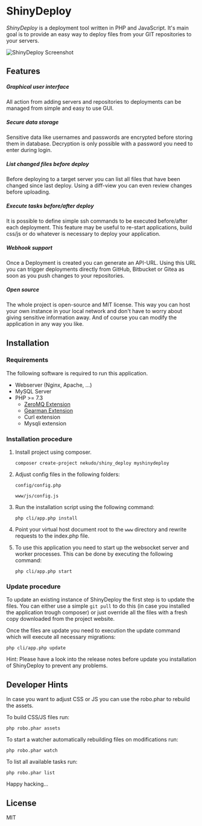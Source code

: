 # ShinyDeploy

_ShinyDeploy_ is a deployment tool written in PHP and JavaScript. It's main goal is to provide an easy way to deploy
files from your GIT repositories to your servers.

![ShinyDeploy Screenshot](https://static.samtleben.me/github/shinydeploy01.png)

## Features

##### Graphical user interface

All action from adding servers and repositories to deployments can be managed from simple and easy to use GUI.

##### Secure data storage

Sensitive data like usernames and passwords are encrypted before storing them in database. Decryption is only
possible with a password you need to enter during login.

##### List changed files before deploy

Before deploying to a target server you can list all files that have been changed since last deploy. Using a
diff-view you can even review changes before uploading.

##### Execute tasks before/after deploy

It is possible to define simple ssh commands to be executed before/after each deployment. This feature may be
useful to re-start applications, build css/js or do whatever is necessary to deploy your application.

##### Webhook support

Once a Deployment is created you can generate an API-URL. Using this URL you can trigger deployments directly from
GitHub, Bitbucket or Gitea as soon as you push changes to your repositories.

##### Open source

The whole project is open-source and MIT license. This way you can host your own instance in your local network
and don't have to worry about giving sensitive information away. And of course you can modify the application
in any way you like.

## Installation

### Requirements

The following software is required to run this application.

* Webserver (Nginx, Apache, ...)
* MySQL Server
* PHP >= 7.3
  * [ZeroMQ Extension](http://zeromq.org/bindings:php)
  * [Gearman Extension](http://gearman.org/download/#php)
  * Curl extension
  * Mysqli extension

### Installation procedure

1. Install project using composer.

    ```composer create-project nekudo/shiny_deploy myshinydeploy```

2. Adjust config files in the following folders:

    ```config/config.php```

    ```www/js/config.js```

3. Run the installation script using the following command:

    ```php cli/app.php install```
    
4. Point your virtual host document root to the `www` directory and rewrite requests to the index.php file.

5. To use this application you need to start up the websocket server and worker processes. This can be done by executing
the following command:

    ```php cli/app.php start```

### Update procedure

To update an existing instance of ShinyDeploy the first step is to update the files. You can either use a simple
`git pull` to do this (in case you installed the application trough composer) or just override all the files with
a fresh copy downloaded from the project website.

Once the files are update you need to execution the update command which will execute all necessary migrations:

`php cli/app.php update`

Hint: Please have a look into the release notes before update you installation of ShinyDeploy to prevent any
problems.

## Developer Hints

In case you want to adjust CSS or JS you can use the robo.phar to rebuild the assets.

To build CSS/JS files run:

```php robo.phar assets```

To start a watcher automatically rebuilding files on modifications run:

```php robo.phar watch```

To list all available tasks run:

```php robo.phar list```

 Happy hacking...

## License

MIT